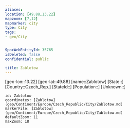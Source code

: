 ```yaml
---
aliases: 
location: [49.88,13.22]
mapzoom: [7,12] 
mapmarker: city 
type: City
tags:
- geo/City


SpocWebEntityId: 35765
isDeleted: false
confidential: public

title: Zablotow
---
```

[geo-lon::13.22]
[geo-lat::49.88]
[name::Zablotow]
[State::]
[Country::Czech_Rep.]
[StateId::]
[Population::]
[Unknown::]


```leaflet
id: Zablotow
coordinates: [Zablotow](geo/Continent/Europe/Czech_Republic/City/Zablotow.md)
markerFile: [Zablotow](geo/Continent/Europe/Czech_Republic/City/Zablotow.md)
defaultZoom: 11 
maxZoom: 18
```


